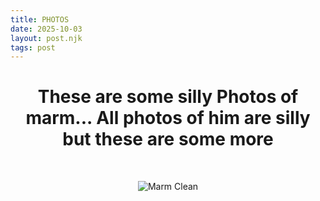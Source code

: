 ```yaml
--- 
title: PHOTOS
date: 2025-10-03
layout: post.njk
tags: post 
---
```



<div style="text-align: center;">
<h1> These are some silly Photos of marm... All photos of him are silly but these are some more<h1>
</div>

<div style="text-align: center;">
<img src="/_assets/MarmClean.png" alt="Marm Clean" style="max-width: 400px; margin: 10px 0;">

</div>